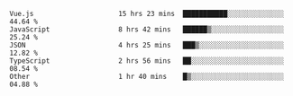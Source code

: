 
<!--
**xy406043/xy406043** is a ✨ _special_ ✨ repository because its `README.md` (this file) appears on your GitHub profile.

Here are some ideas to get you started:

- 🔭 I’m currently working on ...
- 🌱 I’m currently learning ...
- 👯 I’m looking to collaborate on ...
- 🤔 I’m looking for help with ...
- 💬 Ask me about ...
- 📫 How to reach me: ...
- 😄 Pronouns: ...
- ⚡ Fun fact: ...
-->

<!--START_SECTION:waka-->

```text
Vue.js                     15 hrs 23 mins  ███████████░░░░░░░░░░░░░░   44.64 %
JavaScript                 8 hrs 42 mins   ██████▒░░░░░░░░░░░░░░░░░░   25.24 %
JSON                       4 hrs 25 mins   ███▒░░░░░░░░░░░░░░░░░░░░░   12.82 %
TypeScript                 2 hrs 56 mins   ██░░░░░░░░░░░░░░░░░░░░░░░   08.54 %
Other                      1 hr 40 mins    █▒░░░░░░░░░░░░░░░░░░░░░░░   04.88 %
```

<!--END_SECTION:waka-->
